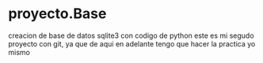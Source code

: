 # proyecto.Base
creacion de base de datos sqlite3 con codigo de python
este es mi segudo proyecto con git, ya que de aqui en adelante tengo que hacer la practica yo mismo
